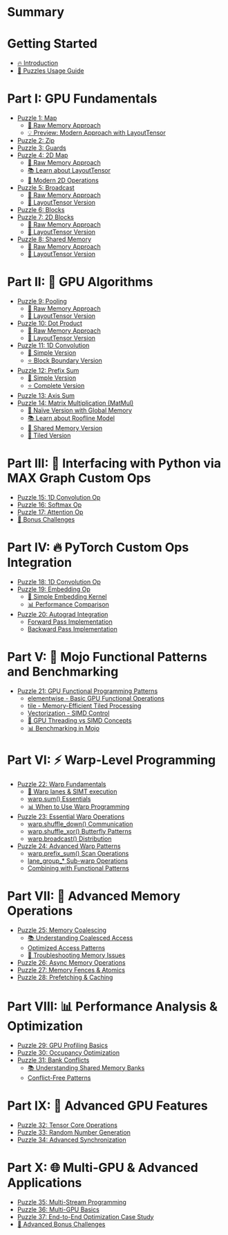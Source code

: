 # Summary

# Getting Started
- [🔥 Introduction](./introduction.md)
- [🧭 Puzzles Usage Guide](./howto.md)

# Part I: GPU Fundamentals
- [Puzzle 1: Map](./puzzle_01/puzzle_01.md)
  - [🔰 Raw Memory Approach](./puzzle_01/raw.md)
  - [💡 Preview: Modern Approach with LayoutTensor](./puzzle_01/layout_tensor_preview.md)
- [Puzzle 2: Zip](./puzzle_02/puzzle_02.md)
- [Puzzle 3: Guards](./puzzle_03/puzzle_03.md)
- [Puzzle 4: 2D Map](./puzzle_04/puzzle_04.md)
  - [🔰 Raw Memory Approach](./puzzle_04/raw.md)
  - [📚 Learn about LayoutTensor](./puzzle_04/introduction_layout_tensor.md)
  - [🚀 Modern 2D Operations](./puzzle_04/layout_tensor.md)
- [Puzzle 5: Broadcast](./puzzle_05/puzzle_05.md)
  - [🔰 Raw Memory Approach](./puzzle_05/raw.md)
  - [📐 LayoutTensor Version](./puzzle_05/layout_tensor.md)
- [Puzzle 6: Blocks](./puzzle_06/puzzle_06.md)
- [Puzzle 7: 2D Blocks](./puzzle_07/puzzle_07.md)
  - [🔰 Raw Memory Approach](./puzzle_07/raw.md)
  - [📐 LayoutTensor Version](./puzzle_07/layout_tensor.md)
- [Puzzle 8: Shared Memory](./puzzle_08/puzzle_08.md)
  - [🔰 Raw Memory Approach](./puzzle_08/raw.md)
  - [📐 LayoutTensor Version](./puzzle_08/layout_tensor.md)

# Part II: 🧮 GPU Algorithms
- [Puzzle 9: Pooling](./puzzle_09/puzzle_09.md)
  - [🔰 Raw Memory Approach](./puzzle_09/raw.md)
  - [📐 LayoutTensor Version](./puzzle_09/layout_tensor.md)
- [Puzzle 10: Dot Product](./puzzle_10/puzzle_10.md)
  - [🔰 Raw Memory Approach](./puzzle_10/raw.md)
  - [📐 LayoutTensor Version](./puzzle_10/layout_tensor.md)
- [Puzzle 11: 1D Convolution](./puzzle_11/puzzle_11.md)
  - [🔰 Simple Version](./puzzle_11/simple.md)
  - [⭐ Block Boundary Version](./puzzle_11/block_boundary.md)
- [Puzzle 12: Prefix Sum](./puzzle_12/puzzle_12.md)
  - [🔰 Simple Version](./puzzle_12/simple.md)
  - [⭐ Complete Version](./puzzle_12/complete.md)
- [Puzzle 13: Axis Sum](./puzzle_13/puzzle_13.md)
- [Puzzle 14: Matrix Multiplication (MatMul)](./puzzle_14/puzzle_14.md)
    - [🔰 Naïve Version with Global Memory](./puzzle_14/naïve.md)
    - [📚 Learn about Roofline Model](./puzzle_14/roofline.md)
    - [🤝 Shared Memory Version](./puzzle_14/shared_memory.md)
    - [📐 Tiled Version](./puzzle_14/tiled.md)

# Part III: 🐍 Interfacing with Python via MAX Graph Custom Ops
- [Puzzle 15: 1D Convolution Op](./puzzle_15/puzzle_15.md)
- [Puzzle 16: Softmax Op](./puzzle_16/puzzle_16.md)
- [Puzzle 17: Attention Op](./puzzle_17/puzzle_17.md)
- [🎯 Bonus Challenges](./bonuses/part3.md)

# Part IV: 🔥 PyTorch Custom Ops Integration
- [Puzzle 18: 1D Convolution Op](./puzzle_18/puzzle_18.md)
- [Puzzle 19: Embedding Op](./puzzle_19/puzzle_19.md)
  - [🔰 Simple Embedding Kernel](./puzzle_19/simple_embedding_kernel.md)
  - [📊 Performance Comparison](./puzzle_19/performance.md)
- [Puzzle 20: Autograd Integration](./puzzle_20/puzzle_20.md)
  - [Forward Pass Implementation](./puzzle_20/forward_pass.md)
  - [Backward Pass Implementation](./puzzle_20/backward_pass.md)

# Part V: 🌊 Mojo Functional Patterns and Benchmarking
- [Puzzle 21: GPU Functional Programming Patterns](./puzzle_21/puzzle_21.md)
  - [elementwise - Basic GPU Functional Operations](./puzzle_21/elementwise.md)
  - [tile - Memory-Efficient Tiled Processing](./puzzle_21/tile.md)
  - [Vectorization - SIMD Control](./puzzle_21/vectorize.md)
  - [🧠 GPU Threading vs SIMD Concepts](./puzzle_21/gpu-thread-vs-simd.md)
  - [📊 Benchmarking in Mojo](./puzzle_21/benchmarking.md)

# Part VI: ⚡ Warp-Level Programming
- [Puzzle 22: Warp Fundamentals](./puzzle_22/puzzle_22.md)
  - [🧠 Warp lanes & SIMT execution](./puzzle_22/warp_simt.md)
  - [warp.sum() Essentials](./puzzle_22/warp_sum.md)
  - [📊 When to Use Warp Programming](./puzzle_22/warp_extra.md)
- [Puzzle 23: Essential Warp Operations]()
  - [warp.shuffle_down() Communication]()
  - [warp.shuffle_xor() Butterfly Patterns]()
  - [warp.broadcast() Distribution]()
- [Puzzle 24: Advanced Warp Patterns]()
  - [warp.prefix_sum() Scan Operations]()
  - [lane_group_* Sub-warp Operations]()
  - [Combining with Functional Patterns]()

# Part VII: 🧠 Advanced Memory Operations
- [Puzzle 25: Memory Coalescing]()
  - [📚 Understanding Coalesced Access]()
  - [Optimized Access Patterns]()
  - [🔧 Troubleshooting Memory Issues]()
- [Puzzle 26: Async Memory Operations]()
- [Puzzle 27: Memory Fences & Atomics]()
- [Puzzle 28: Prefetching & Caching]()

# Part VIII: 📊 Performance Analysis & Optimization
- [Puzzle 29: GPU Profiling Basics]()
- [Puzzle 30: Occupancy Optimization]()
- [Puzzle 31: Bank Conflicts]()
  - [📚 Understanding Shared Memory Banks]()
  - [Conflict-Free Patterns]()

# Part IX: 🚀 Advanced GPU Features
- [Puzzle 32: Tensor Core Operations]()
- [Puzzle 33: Random Number Generation]()
- [Puzzle 34: Advanced Synchronization]()

# Part X: 🌐 Multi-GPU & Advanced Applications
- [Puzzle 35: Multi-Stream Programming]()
- [Puzzle 36: Multi-GPU Basics]()
- [Puzzle 37: End-to-End Optimization Case Study]()
- [🎯 Advanced Bonus Challenges]()
